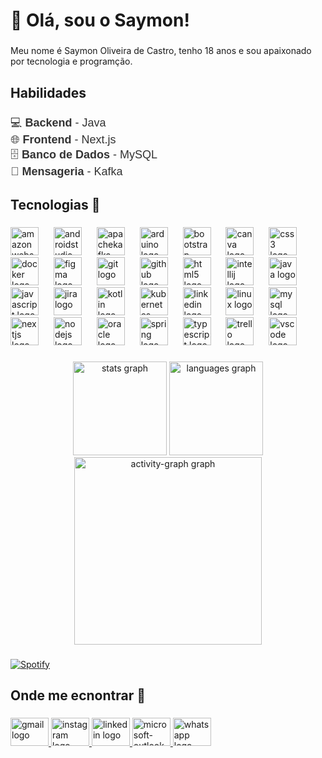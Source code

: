 <h1 align="left">👋 Olá, sou o Saymon!</h1>

###

<p align="left">Meu nome é Saymon Oliveira de Castro, tenho 18 anos e sou apaixonado por tecnologia e programção.</p>

###

<h2 align="left">Habilidades</h2>

###

<p align="left" style="font-family: 'Poppins', sans-serif; font-size: 18px; color: #333;">
  <span role="img" aria-label="Backend">💻</span> <strong>Backend</strong> - Java<br>
  <span role="img" aria-label="Frontend">🌐</span> <strong>Frontend</strong> - Next.js<br>
  <span role="img" aria-label="Banco de dados">🗄️</span> <strong>Banco de Dados</strong> - MySQL<br>
  <span role="img" aria-label="Mensageria">📡</span> <strong>Mensageria</strong> - Kafka
</p>

###

<h2 align="left">Tecnologias 🚀</h2>

###

<div align="left">
  <img src="https://cdn.jsdelivr.net/gh/devicons/devicon/icons/amazonwebservices/amazonwebservices-plain-wordmark.svg" height="45" alt="amazonwebservices logo"  />
  <img width="16" />
  <img src="https://cdn.jsdelivr.net/gh/devicons/devicon/icons/androidstudio/androidstudio-original.svg" height="45" alt="androidstudio logo"  />
  <img width="16" />
  <img src="https://cdn.jsdelivr.net/gh/devicons/devicon/icons/apachekafka/apachekafka-original.svg" height="45" alt="apachekafka logo"  />
  <img width="16" />
  <img src="https://cdn.jsdelivr.net/gh/devicons/devicon/icons/arduino/arduino-original.svg" height="45" alt="arduino logo"  />
  <img width="16" />
  <img src="https://cdn.jsdelivr.net/gh/devicons/devicon/icons/bootstrap/bootstrap-original.svg" height="45" alt="bootstrap logo"  />
  <img width="16" />
  <img src="https://cdn.jsdelivr.net/gh/devicons/devicon/icons/canva/canva-original.svg" height="45" alt="canva logo"  />
  <img width="16" />
  <img src="https://cdn.jsdelivr.net/gh/devicons/devicon/icons/css3/css3-original.svg" height="45" alt="css3 logo"  />
  <img width="16" />
  <img src="https://cdn.jsdelivr.net/gh/devicons/devicon/icons/docker/docker-original.svg" height="45" alt="docker logo"  />
  <img width="16" />
  <img src="https://cdn.jsdelivr.net/gh/devicons/devicon/icons/figma/figma-original.svg" height="45" alt="figma logo"  />
  <img width="16" />
  <img src="https://cdn.jsdelivr.net/gh/devicons/devicon/icons/git/git-original.svg" height="45" alt="git logo"  />
  <img width="16" />
  <img src="https://cdn.jsdelivr.net/gh/devicons/devicon/icons/github/github-original.svg" height="45" alt="github logo"  />
  <img width="16" />
  <img src="https://cdn.jsdelivr.net/gh/devicons/devicon/icons/html5/html5-original.svg" height="45" alt="html5 logo"  />
  <img width="16" />
  <img src="https://cdn.jsdelivr.net/gh/devicons/devicon/icons/intellij/intellij-original.svg" height="45" alt="intellij logo"  />
  <img width="16" />
  <img src="https://cdn.jsdelivr.net/gh/devicons/devicon/icons/java/java-original.svg" height="45" alt="java logo"  />
  <img width="16" />
  <img src="https://cdn.jsdelivr.net/gh/devicons/devicon/icons/javascript/javascript-original.svg" height="45" alt="javascript logo"  />
  <img width="16" />
  <img src="https://cdn.jsdelivr.net/gh/devicons/devicon/icons/jira/jira-original.svg" height="45" alt="jira logo"  />
  <img width="16" />
  <img src="https://cdn.jsdelivr.net/gh/devicons/devicon/icons/kotlin/kotlin-original.svg" height="45" alt="kotlin logo"  />
  <img width="16" />
  <img src="https://cdn.jsdelivr.net/gh/devicons/devicon/icons/kubernetes/kubernetes-plain.svg" height="45" alt="kubernetes logo"  />
  <img width="16" />
  <img src="https://cdn.jsdelivr.net/gh/devicons/devicon/icons/linkedin/linkedin-original.svg" height="45" alt="linkedin logo"  />
  <img width="16" />
  <img src="https://cdn.jsdelivr.net/gh/devicons/devicon/icons/linux/linux-original.svg" height="45" alt="linux logo"  />
  <img width="16" />
  <img src="https://cdn.jsdelivr.net/gh/devicons/devicon/icons/mysql/mysql-original.svg" height="45" alt="mysql logo"  />
  <img width="16" />
  <img src="https://cdn.jsdelivr.net/gh/devicons/devicon/icons/nextjs/nextjs-original.svg" height="45" alt="nextjs logo"  />
  <img width="16" />
  <img src="https://cdn.jsdelivr.net/gh/devicons/devicon/icons/nodejs/nodejs-original.svg" height="45" alt="nodejs logo"  />
  <img width="16" />
  <img src="https://cdn.jsdelivr.net/gh/devicons/devicon/icons/oracle/oracle-original.svg" height="45" alt="oracle logo"  />
  <img width="16" />
  <img src="https://cdn.jsdelivr.net/gh/devicons/devicon/icons/spring/spring-original.svg" height="45" alt="spring logo"  />
  <img width="16" />
  <img src="https://cdn.jsdelivr.net/gh/devicons/devicon/icons/typescript/typescript-original.svg" height="45" alt="typescript logo"  />
  <img width="16" />
  <img src="https://cdn.jsdelivr.net/gh/devicons/devicon/icons/trello/trello-plain.svg" height="45" alt="trello logo"  />
  <img width="16" />
  <img src="https://cdn.jsdelivr.net/gh/devicons/devicon/icons/vscode/vscode-original.svg" height="45" alt="vscode logo"  />
</div>

###

<div align="center">
  <img src="https://github-readme-stats.vercel.app/api?username=SaymonTheDev7&hide_title=false&hide_rank=false&show_icons=true&include_all_commits=true&count_private=true&disable_animations=false&theme=dracula&locale=en&hide_border=false&order=1" height="150" alt="stats graph"  />
  <img src="https://github-readme-stats.vercel.app/api/top-langs?username=SaymonTheDev7&locale=en&hide_title=false&layout=compact&card_width=320&langs_count=5&theme=dracula&hide_border=false&order=2" height="150" alt="languages graph"  />
  <img src="https://github-readme-activity-graph.vercel.app/graph?username=SaymonTheDev7&radius=16&theme=react&area=true&order=5" height="300" alt="activity-graph graph"  />
</div>

###

[![Spotify](https://novatorem-38xxjzs9u-saymon-oliveiras-projects.vercel.app/api/spotify)](https://open.spotify.com/user/qhvqqqc0thj9anpfvfdy0nznw)

###

<h2 align="left">Onde me ecnontrar 📝</h2>

###

<div align="left">
  <a href="mailto:saymonoliveiracastro@gmail.com">
    <img src="https://raw.githubusercontent.com/maurodesouza/profile-readme-generator/master/src/assets/icons/social/gmail/default.svg" width="61" height="45" alt="gmail logo" style="border: none; outline: none;" />
  </a>
  <a href="https://instagram.com/oliveirasaymonn">
    <img src="https://raw.githubusercontent.com/maurodesouza/profile-readme-generator/master/src/assets/icons/social/instagram/default.svg" width="61" height="45" alt="instagram logo" style="border: none; outline: none;" />
  </a>
  <a href="https://www.linkedin.com/in/saymon-oliveira-de-castro-821b71319/">
    <img src="https://raw.githubusercontent.com/maurodesouza/profile-readme-generator/master/src/assets/icons/social/linkedin/default.svg" width="61" height="45" alt="linkedin logo" style="border: none; outline: none;" />
  </a>
  <a href="mailto:saymondecastro@outlook.com">
    <img src="https://raw.githubusercontent.com/maurodesouza/profile-readme-generator/master/src/assets/icons/social/microsoft-outlook/default.svg" width="61" height="45" alt="microsoft-outlook logo" style="border: none; outline: none;" />
  </a>
  <a href="https://wa.me/47999171788">
    <img src="https://raw.githubusercontent.com/maurodesouza/profile-readme-generator/master/src/assets/icons/social/whatsapp/default.svg" width="61" height="45" alt="whatsapp logo" style="border: none; outline: none;" />
  </a>
</div>


###
